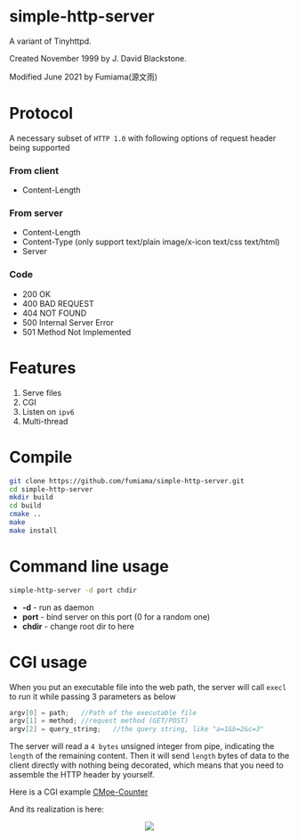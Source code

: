 # simple-http-server
A variant of Tinyhttpd.

Created November 1999 by J. David Blackstone.

Modified June 2021 by Fumiama(源文雨)

# Protocol

A necessary subset of `HTTP 1.0` with following options of request header being supported
### From client
- Content-Length
### From server
- Content-Length
- Content-Type (only support text/plain image/x-icon text/css text/html)
- Server
### Code
- 200 OK
- 400 BAD REQUEST
- 404 NOT FOUND
- 500 Internal Server Error
- 501 Method Not Implemented

# Features

1. Serve files
2. CGI
3. Listen on `ipv6`
4. Multi-thread

# Compile

```bash
git clone https://github.com/fumiama/simple-http-server.git
cd simple-http-server
mkdir build
cd build
cmake ..
make
make install
```

# Command line usage

```bash
simple-http-server -d port chdir
```

- **-d** - run as daemon
- **port** - bind server on this port (0 for a random one)
- **chdir** - change root dir to here

# CGI usage

When you put an executable file into the web path, the server will call `execl` to run it while passing 3 parameters as below

```c
argv[0] = path;   //Path of the executable file
argv[1] = method; //request method (GET/POST)
argv[2] = query_string;   //the query string, like "a=1&b=2&c=3"
```

The server will read a `4 bytes` unsigned integer from pipe, indicating the `length` of the remaining content. Then it will send `length` bytes of data to the client directly with nothing being decorated, which means that you need to assemble the HTTP header by yourself.

Here is a CGI example [CMoe-Counter](https://github.com/fumiama/CMoe-Counter)

And its realization is here:

<div align=center> <a href="#"> <img src="http://pan.fumiama.top:42412/cmoe?name=shttps&theme=gb" /> </a> </div>
